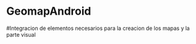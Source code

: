 # GeomapAndroid
#Integracion de elementos necesarios para la creacion de los mapas y la parte visual
